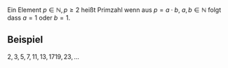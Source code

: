 Ein Element $p \in \mathbb N, p \geq 2$ heißt Primzahl wenn aus $p = a \cdot b$, $a, b \in \mathbb N$ folgt dass $a=1$ oder $b=1$.

## Beispiel
$2, 3, 5, 7, 11, 13, 17 19, 23, ...$